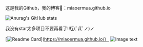 这是我的Github，我的博客👀：miaoermua.github.io

![Anurag's GitHub stats](https://github-readme-stats.vercel.app/apimiaoermuaanuraghazra&show_icons=true)


我没有star太多项目不要再看了!!!∑(ﾟДﾟノ)ノ

[![Readme Card](https://github.com/miaoermua/miaoermua.github.io)](https://miaoermua.github.io/）
![Image text](https://github.com/miaoermua/miaoer-gitdown/blob/main/images/webimages.png?raw=true)
